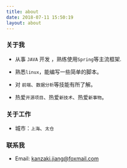 ```yaml
---
title: about
date: 2018-07-11 15:50:19
layout: about
---
```

### 关于我
* 从事 `JAVA` 开发 ，熟练使用`Spring`等主流框架.

* 熟悉`linux`，能编写一些简单的脚本。

* 对 `前端`、`数据分析`等技能有所了解。

* 热爱`开源项目`、热爱`新技术`、热爱`新事物`。

### 关于工作
* 城市：`上海`、`太仓`

### 联系我
* Email: kanzaki.jiang@foxmail.com
